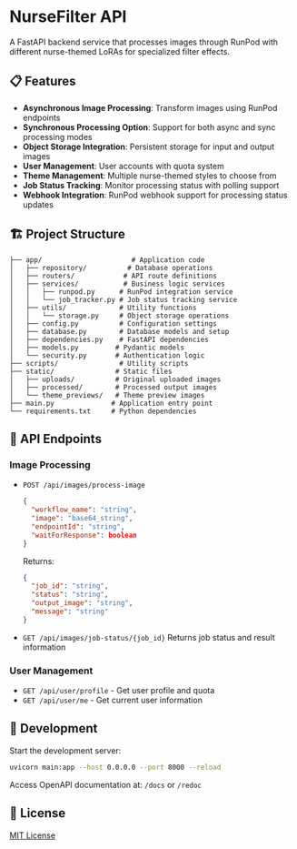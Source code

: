 # NurseFilter API

A FastAPI backend service that processes images through RunPod with different nurse-themed LoRAs for specialized filter effects.

## 📋 Features

- **Asynchronous Image Processing**: Transform images using RunPod endpoints
- **Synchronous Processing Option**: Support for both async and sync processing modes
- **Object Storage Integration**: Persistent storage for input and output images
- **User Management**: User accounts with quota system
- **Theme Management**: Multiple nurse-themed styles to choose from
- **Job Status Tracking**: Monitor processing status with polling support
- **Webhook Integration**: RunPod webhook support for processing status updates

## 🏗️ Project Structure

```
├── app/                      # Application code
│   ├── repository/          # Database operations
│   ├── routers/            # API route definitions
│   ├── services/           # Business logic services
│   │   ├── runpod.py      # RunPod integration service
│   │   └── job_tracker.py # Job status tracking service
│   ├── utils/             # Utility functions
│   │   └── storage.py     # Object storage operations
│   ├── config.py          # Configuration settings
│   ├── database.py        # Database models and setup
│   ├── dependencies.py    # FastAPI dependencies
│   ├── models.py         # Pydantic models
│   └── security.py       # Authentication logic
├── scripts/               # Utility scripts
├── static/               # Static files
│   ├── uploads/          # Original uploaded images
│   ├── processed/        # Processed output images
│   └── theme_previews/   # Theme preview images
├── main.py              # Application entry point
└── requirements.txt     # Python dependencies
```

## 🔑 API Endpoints

### Image Processing

- `POST /api/images/process-image`
  ```json
  {
    "workflow_name": "string",
    "image": "base64_string",
    "endpointId": "string",
    "waitForResponse": boolean
  }
  ```
  Returns:
  ```json
  {
    "job_id": "string",
    "status": "string",
    "output_image": "string",
    "message": "string"
  }
  ```

- `GET /api/images/job-status/{job_id}`
  Returns job status and result information

### User Management
- `GET /api/user/profile` - Get user profile and quota
- `GET /api/user/me` - Get current user information


## 🚀 Development

Start the development server:
```bash
uvicorn main:app --host 0.0.0.0 --port 8000 --reload
```

Access OpenAPI documentation at: `/docs` or `/redoc`

## 📄 License

[MIT License](LICENSE)